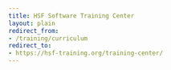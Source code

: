 ```yaml
---
title: HSF Software Training Center
layout: plain
redirect_from:
- /training/curriculum
redirect_to:
- https://hsf-training.org/training-center/
---
```


<!-- The training center was moved to https://github.com/hsf-training/training-center -->
